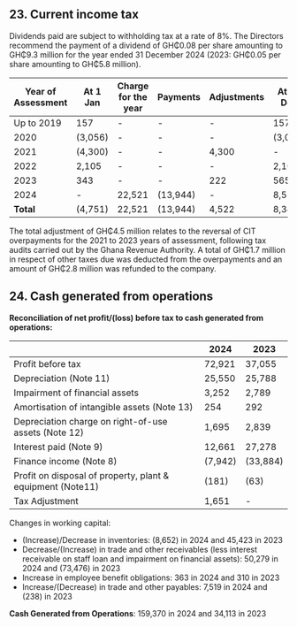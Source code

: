 ## 23. Current income tax

Dividends paid are subject to withholding tax at a rate of 8%. The Directors recommend the payment of a dividend of GH₵0.08 per share amounting to GH₵9.3 million for the year ended 31 December 2024 (2023: GH₵0.05 per share amounting to GH₵5.8 million).

| Year of Assessment | At 1 Jan | Charge for the year | Payments | Adjustments | At 31 Dec |
|--------------------|----------|---------------------|----------|-------------|-----------|
| Up to 2019         | 157      | -                   | -        | -           | 157       |
| 2020               | (3,056)  | -                   | -        | -           | (3,056)   |
| 2021               | (4,300)  | -                   | -        | 4,300       | -         |
| 2022               | 2,105    | -                   | -        | -           | 2,105     |
| 2023               | 343      | -                   | -        | 222         | 565       |
| 2024               | -        | 22,521              | (13,944) | -           | 8,577     |
| **Total**          | (4,751)  | 22,521              | (13,944) | 4,522       | 8,348     |

The total adjustment of GH₵4.5 million relates to the reversal of CIT overpayments for the 2021 to 2023 years of assessment, following tax audits carried out by the Ghana Revenue Authority. A total of GH₵1.7 million in respect of other taxes due was deducted from the overpayments and an amount of GH₵2.8 million was refunded to the company.

## 24. Cash generated from operations

**Reconciliation of net profit/(loss) before tax to cash generated from operations:**

|                    | 2024    | 2023    |
|--------------------|---------|---------|
| Profit before tax  | 72,921  | 37,055  |
| Depreciation (Note 11) | 25,550  | 25,788  |
| Impairment of financial assets | 3,252   | 2,789   |
| Amortisation of intangible assets (Note 13) | 254     | 292     |
| Depreciation charge on right-of-use assets (Note 12) | 1,695   | 2,839   |
| Interest paid (Note 9) | 12,661  | 27,278  |
| Finance income (Note 8) | (7,942) | (33,884)|
| Profit on disposal of property, plant & equipment (Note11) | (181)   | (63)    |
| Tax Adjustment       | 1,651   | -       |

Changes in working capital:
- (Increase)/Decrease in inventories: (8,652) in 2024 and 45,423 in 2023
- Decrease/(Increase) in trade and other receivables (less interest receivable on staff loan and impairment on financial assets): 50,279 in 2024 and (73,476) in 2023
- Increase in employee benefit obligations: 363 in 2024 and 310 in 2023
- Increase/(Decrease) in trade and other payables: 7,519 in 2024 and (238) in 2023

**Cash Generated from Operations**: 159,370 in 2024 and 34,113 in 2023